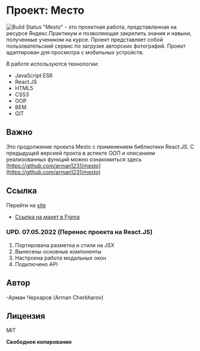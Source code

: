# Проект: Место

![Build Status](https://travis-ci.org/joemccann/dillinger.svg?branch=master)
"Mesto" - это проектная работа, представленная на ресурсе Яндекс.Практикум и позволяющая закрепить знания и навыки, полученные учеником на курсе.
Проект представляет собой пользовательский сервис по загрузке авторских фотографий.
Проект адаптирован для просмотра с мобильных устройств.

В работе используются технологии:
- JavaScript ES6
- React.JS
- HTML5
- CSS3
- OOP
- BEM
- GIT

## Важно
Это продолжение проекта Mesto с применением библиотеки React.JS.
С предыдущей версией прокта в аспекте ООП и описанием реализованных функций можно ознакомиться здесь [https://github.com/arman1231/mesto](https://github.com/arman1231/mesto)

## Ссылка
Перейти на [site]
* [Ссылка на макет в Figma](https://www.figma.com/file/2cn9N9jSkmxD84oJik7xL7/JavaScript.-Sprint-4?node-id=0%3A1)

### UPD. 07.05.2022 (Перенос проекта на React.JS)
  1) Портирована разметка и стили на JSX
  2) Вынесены основные компоненты
  3) Настроена работа модальных окон
  4) Подключено API

## Автор
-Арман Черхаров (Arman Cherkharov)

## Лицензия

MIT

**Свободное копирование**

[site]: <https://arman1231.github.io/mesto-react/>
